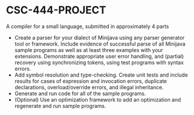 # CSC-444-PROJECT

A compiler for a small language, submitted in approximately 4 parts
 - Create a parser for your dialect of Minijava using any parser generator tool or framework. Include evidence of successful parse of all Minijava sample programs as well as at least three examples with your extensions. Demonstrate appropriate user error handling, and (partial) recovery using synchronizing tokens, using test programs with syntax errors.
 - Add symbol resolution and type-checking. Create unit tests and include results for cases of expression and invocation errors, duplicate declarations, overload/override errors, and illegal inheritance.
 - Generate and run code for all of the sample programs.
 - (Optional) Use an optimization framework to add an optimization and regenerate and run sample programs.